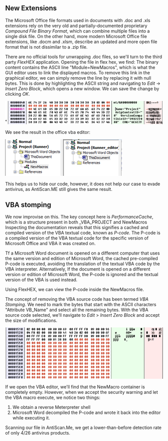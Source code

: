 ## New Extensions
The Microsoft Office file formats used in documents with .doc and .xls extensions rely on the very old and partially-documented proprietary _Compound File Binary Format_, which can combine multiple files into a single disk file.
On the other hand, more modern Microsoft Office file extensions, like .docm and .xlsm, describe an updated and more open file format that is not dissimilar to a .zip file.

There are no official tools for unwrapping .doc files, so we'll turn to the third party _FlexHEX_ application.
Opening the file in flex hex, we find:
The binary content contains the ASCII line "Module=NewMacros", which is what the GUI editor uses to link the displayed macros.
 To remove this link in the graphical editor, we can simply remove the line by replacing it with null bytes. This is done by highlighting the ASCII string and navigating to _Edit_ -> _Insert Zero Block_, which opens a new window.
 We can save the change by clicking _OK_.
 
 ![](../../../Screenshots/fh-zb-edt.png)

 We see the result in the office vba editor:
 
 ![](../../../Screenshots/vba-hide.png)

 This helps us to hide our code, however, it does not help our case to evade antivirus, as AntiScan.ME still gives the same result.

 ## VBA stomping
We now improvise on this.
The key concept here is _PerformanceCache_, which is a structure present in both _VBA_PROJECT and NewMacros
Inspecting the documentation reveals that this signifies a cached and compiled version of the VBA textual code, known as _P-code_.
The P-code is a compiled version of the VBA textual code for the specific version of
Microsoft Office and VBA it was created on.

Tf a Microsoft Word document is opened on a different computer that uses the same version and edition of Microsoft Word, the cached pre-compiled P-code is executed, avoiding the translation of the textual VBA code by the VBA interpreter.
Alternatively, If the document is opened on a different version or edition of Microsoft Word, the P-code is ignored and the textual version of the VBA is used instead.

Using FlexHEX, we can view the P-code inside the NewMacros file.

The concept of removing the VBA source code has been termed _VBA Stomping_.
We need to mark the bytes that start with the ASCII characters "Attribute VB_Name" and select all the remaining bytes.
With the VBA source code selected, we'll navigate to _Edit_ > _Insert Zero Block_ and accept the size of modifications.

![](../../../Screenshots/p-code-hide.png)

If we open the VBA editor, we'll find that the NewMacro container is completely empty.
However, when we accept the security warning and let the VBA macro execute, we notice two things:
1.  We obtain a reverse Meterpreter shell
2. Microsoft Word decompiled the P-code and wrote it back into the editor while executing it.

Scanning our file in AntiScan.Me, we get a lower-than-before detection rate of only 4/26 antivirus products.

